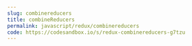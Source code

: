 ```yaml
---
slug: combinereducers
title: combineReducers
permalink: javascript/redux/combinereducers
code: https://codesandbox.io/s/redux-combinereducers-g7tzu
---
```

